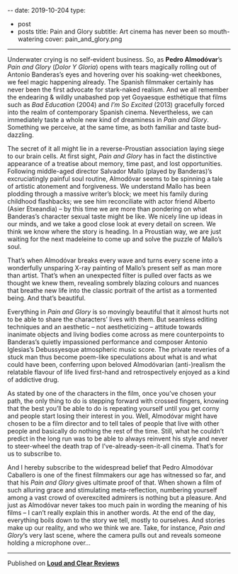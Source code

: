--
date: 2019-10-204
type:
- post
- posts
title: Pain and Glory
subtitle: Art cinema has never been so mouth-watering
cover: pain_and_glory.png
---

Underwater crying is no self-evident business. So, as **Pedro Almodóvar**’s *Pain and Glory* (*Dolor Y Gloria*) opens with tears magically rolling out of Antonio Banderas’s eyes and hovering over his soaking-wet cheekbones, we feel magic happening already. The Spanish filmmaker certainly has never been the first advocate for stark-naked realism. And we all remember the endearing & wildly unabashed pop yet Goyaesque esthétique that films such as *Bad Education* (2004) and *I’m So Excited* (2013) gracefully forced into the realm of contemporary Spanish cinema. Nevertheless, we can immediately taste a whole new kind of dreaminess in *Pain and Glory*. Something we perceive, at the same time, as both familiar and taste bud-dazzling.

The secret of it all might lie in a reverse-Proustian association laying siege to our brain cells. At first sight, *Pain and Glory* has in fact the distinctive appearance of a treatise about memory, time past, and lost opportunities. Following middle-aged director Salvador Mallo (played by Banderas)’s excruciatingly painful soul routine, Almodóvar seems to be spinning a tale of artistic atonement and forgiveness. We understand Mallo has been plodding through a massive writer’s block; we meet his family during childhood flashbacks; we see him reconciliate with actor friend Alberto (Asier Etxeandia) – by this time we are more than pondering on what Banderas’s character sexual taste might be like. We nicely line up ideas in our minds, and we take a good close look at every detail on screen. We think we know where the story is heading. In a Proustian way, we are just waiting for the next madeleine to come up and solve the puzzle of Mallo’s soul.

That’s when Almodóvar breaks every wave and turns every scene into a wonderfully unsparing X-ray painting of Mallo’s present self as man more than artist. That’s when an unexpected filter is pulled over facts as we thought we knew them, revealing sombrely blazing colours and nuances that breathe new life into the classic portrait of the artist as a tormented being. And that’s beautiful.

Everything in *Pain and Glory* is so movingly beautiful that it almost hurts not to be able to share the characters’ lives with them. But seamless editing techniques and an aesthetic – not aestheticizing – attitude towards inanimate objects and living bodies come across as mere counterpoints to Banderas’s quietly impassioned performance and composer Antonio Iglesias’s Debussyesque atmospheric music score. The private reveries of a stuck man thus become poem-like speculations about what is and what could have been, conferring upon beloved Almodóvarian (anti-)realism the relatable flavour of life lived first-hand and retrospectively enjoyed as a kind of addictive drug.

As stated by one of the characters in the film, once you’ve chosen your path, the only thing to do is stepping forward with crossed fingers, knowing that the best you’ll be able to do is repeating yourself until you get corny and people start losing their interest in you. Well, Almodóvar might have chosen to be a film director and to tell tales of people that live with other people and basically do nothing the rest of the time. Still, what he couldn’t predict in the long run was to be able to always reinvent his style and never to steer-wheel the death trap of I’ve-already-seen-it-all cinema. That’s for us to subscribe to.

And I hereby subscribe to the widespread belief that Pedro Almodóvar Caballero is one of the finest filmmakers our age has witnessed so far, and that his *Pain and Glory* gives ultimate proof of that. When shown a film of such alluring grace and stimulating meta-reflection, numbering yourself among a vast crowd of overexcited admirers is nothing but a pleasure. And just as Almodóvar never takes too much pain in wording the meaning of his films – I can’t really explain this in another words. At the end of the day, everything boils down to the story we tell, mostly to ourselves. And stories make up our reality, and who we think we are. Take, for instance, *Pain and Glory*’s very last scene, where the camera pulls out and reveals someone holding a microphone over…

---
Published on **[Loud and Clear Reviews](loudandclearreviews.com)**